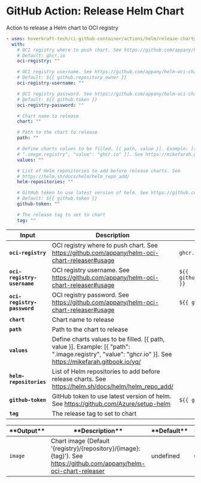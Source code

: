 <!-- start title -->

# GitHub Action: Release Helm Chart

<!-- end title -->
<!-- start description -->

Action to release a Helm chart to OCI registry

<!-- end description -->
<!-- start contents -->
<!-- end contents -->
<!-- start usage -->

```yaml
- uses: hoverkraft-tech/ci-github-container/actions/helm/release-chart@v0.2.0
  with:
    # OCI registry where to push chart. See https://github.com/appany/helm-oci-chart-releaser#usage
    # Default: ghcr.io
    oci-registry: ""

    # OCI registry username. See https://github.com/appany/helm-oci-chart-releaser#usage
    # Default: ${{ github.repository_owner }}
    oci-registry-username: ""

    # OCI registry password. See https://github.com/appany/helm-oci-chart-releaser#usage
    # Default: ${{ github.token }}
    oci-registry-password: ""

    # Chart name to release
    chart: ""

    # Path to the chart to release
    path: ""

    # Define charts values to be filled. [{ path, value }]. Example: [{ "path":
    # ".image.registry", "value": "ghcr.io" }]. See https://mikefarah.gitbook.io/yq/
    values: ""

    # List of Helm repositories to add before release charts. See
    # https://helm.sh/docs/helm/helm_repo_add/
    helm-repositories: ""

    # GitHub token to use latest version of helm. See https://github.com/Azure/setup-helm
    # Default: ${{ github.token }}
    github-token: ""

    # The release tag to set to chart
    tag: ""
```

<!-- end usage -->
<!-- start inputs -->

| **Input**                              | **Description**                                                                                                                                          | **Default**                                 | **Required** |
| -------------------------------------- | -------------------------------------------------------------------------------------------------------------------------------------------------------- | ------------------------------------------- | ------------ |
| **<code>oci-registry</code>**          | OCI registry where to push chart. See https://github.com/appany/helm-oci-chart-releaser#usage                                                            | <code>ghcr.io</code>                        | **true**     |
| **<code>oci-registry-username</code>** | OCI registry username. See https://github.com/appany/helm-oci-chart-releaser#usage                                                                       | <code>${{ github.repository_owner }}</code> | **true**     |
| **<code>oci-registry-password</code>** | OCI registry password. See https://github.com/appany/helm-oci-chart-releaser#usage                                                                       | <code>${{ github.token }}</code>            | **true**     |
| **<code>chart</code>**                 | Chart name to release                                                                                                                                    |                                             | **true**     |
| **<code>path</code>**                  | Path to the chart to release                                                                                                                             |                                             | **true**     |
| **<code>values</code>**                | Define charts values to be filled. [{ path, value }]. Example: [{ "path": ".image.registry", "value": "ghcr.io" }]. See https://mikefarah.gitbook.io/yq/ |                                             | **false**    |
| **<code>helm-repositories</code>**     | List of Helm repositories to add before release charts. See https://helm.sh/docs/helm/helm_repo_add/                                                     |                                             | **false**    |
| **<code>github-token</code>**          | GitHub token to use latest version of helm. See https://github.com/Azure/setup-helm                                                                      | <code>${{ github.token }}</code>            | **true**     |
| **<code>tag</code>**                   | The release tag to set to chart                                                                                                                          |                                             | **true**     |

<!-- end inputs -->
<!-- start outputs -->

| \***\*Output\*\*** | \***\*Description\*\***                                                                                              | \***\*Default\*\*** | \***\*Required\*\*** |
| ------------------ | -------------------------------------------------------------------------------------------------------------------- | ------------------- | -------------------- |
| <code>image</code> | Chart image (Default '{registry}/{repository}/{image}:{tag}'). See https://github.com/appany/helm-oci-chart-releaser | undefined           | undefined            |

<!-- end outputs -->
<!-- start [.github/ghadocs/examples/] -->
<!-- end [.github/ghadocs/examples/] -->
